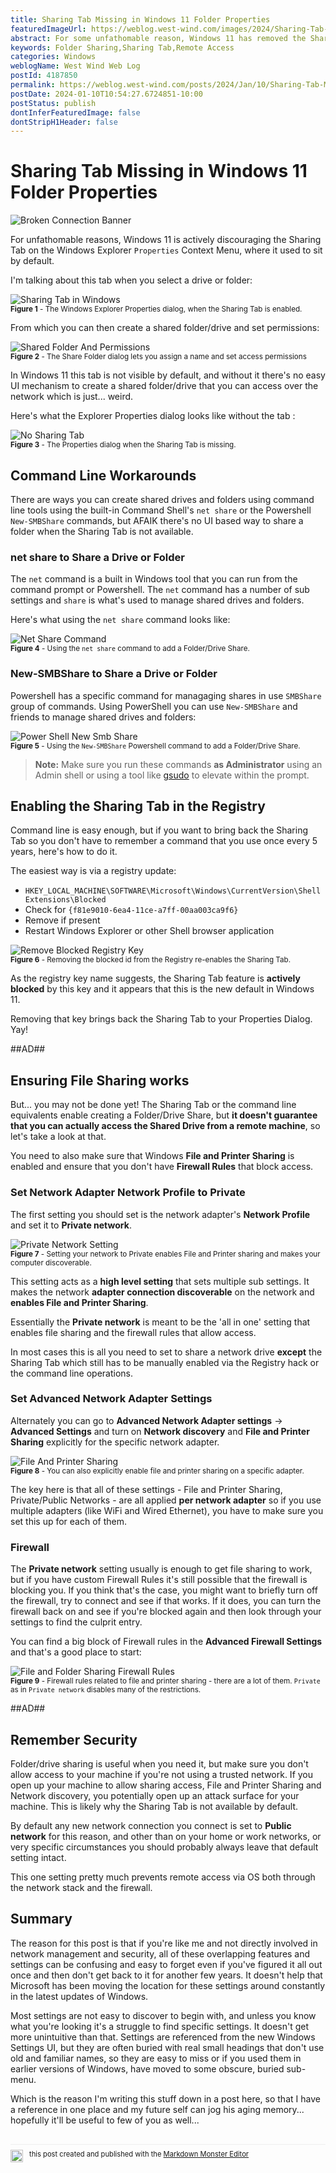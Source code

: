 ```yaml
---
title: Sharing Tab Missing in Windows 11 Folder Properties
featuredImageUrl: https://weblog.west-wind.com/images/2024/Sharing-Tab-Missing-in-Windows-Folder-Properties/BrokenConnectionBanner.jpg
abstract: For some unfathomable reason, Windows 11 has removed the Sharing Tab on the Explorer Properties Context menu by default. The Sharing Tab allows you to shared folders and drives for remote access. In this post I discuss how to get the Sharing Tab back and also touch on how to make sure your machine can actually accept remote connections so you can share your folders and drives.
keywords: Folder Sharing,Sharing Tab,Remote Access
categories: Windows
weblogName: West Wind Web Log
postId: 4187850
permalink: https://weblog.west-wind.com/posts/2024/Jan/10/Sharing-Tab-Missing-in-Windows-Folder-Properties
postDate: 2024-01-10T10:54:27.6724851-10:00
postStatus: publish
dontInferFeaturedImage: false
dontStripH1Header: false
---
```

# Sharing Tab Missing in Windows 11 Folder Properties

![Broken Connection Banner](BrokenConnectionBanner.jpg)

For unfathomable reasons, Windows 11 is actively discouraging the Sharing Tab on the Windows Explorer `Properties` Context Menu, where it used to sit by default.

I'm talking about this tab when you select a drive or folder:

![Sharing Tab in Windows](SharingTabInWindows.png)  
<small>**Figure 1** - The Windows Explorer Properties dialog, when the Sharing Tab is enabled.</small>

From which you can then create a shared folder/drive and set permissions:

![Shared Folder And Permissions](SharedFolderAndPermissions.png)  
<small>**Figure 2** - The Share Folder dialog lets you assign a name and set access permissions</small>

In Windows 11 this tab is not visible by default, and without it there's no easy UI mechanism to create a shared folder/drive that you can access over the network which is just... weird. 

Here's what the Explorer Properties dialog looks like without the tab :

![No Sharing Tab](NoSharingTab.png)  
<small>**Figure 3** - The Properties dialog when the Sharing Tab is missing.</small>


## Command Line Workarounds
There are ways you can create shared drives and folders using command line tools using the built-in Command Shell's `net share` or the Powershell `New-SMBShare` commands, but AFAIK there's no UI based way to share a folder when the Sharing Tab is not available.

### net share to Share a Drive or Folder
The `net` command is a built in Windows tool that you can run from the command prompt or Powershell. The `net` command has a number of sub settings and `share` is what's used to manage shared drives and folders. 

Here's what using the `net share` command looks like:

![Net Share Command](NetShareCommand.png)  
<small>**Figure 4** - Using the `net share` command to add a Folder/Drive Share.</small>

### New-SMBShare to Share a Drive or Folder
Powershell has a specific command for managaging shares in use `SMBShare` group of commands. Using PowerShell you can use `New-SMBShare` and friends to manage shared drives and folders:

![Power Shell New Smb Share](PowerShellNewSmbShare.png)  
<small>**Figure 5** - Using the `New-SMBShare` Powershell command to add a Folder/Drive Share.</small>


> **Note:** Make sure you run these commands **as Administrator** using an Admin shell or using a tool like [gsudo](https://github.com/gerardog/gsudo) to elevate  within the prompt.


## Enabling the Sharing Tab in the Registry
Command line is easy enough, but if you want to bring back the Sharing Tab so you don't have to remember a command that you use once every 5 years, here's how to do it.

The easiest way is via a registry update:

* `HKEY_LOCAL_MACHINE\SOFTWARE\Microsoft\Windows\CurrentVersion\Shell Extensions\Blocked`
* Check for `{f81e9010-6ea4-11ce-a7ff-00aa003ca9f6}`
* Remove if present
* Restart Windows Explorer or other Shell browser application

![Remove Blocked Registry Key](RemoveBlockedRegistryKey.png)  
<small>**Figure 6** - Removing the blocked id from the Registry re-enables the Sharing Tab.</small>

As the registry key name suggests, the Sharing Tab feature is **actively blocked** by this key and it appears that this is the new default in Windows 11. 

Removing that key brings back the Sharing Tab to your Properties Dialog. Yay!

##AD## 

## Ensuring File Sharing works
But... you may not be done yet! The Sharing Tab or the command line equivalents enable creating a Folder/Drive Share, but **it doesn't guarantee that you can actually access the Shared Drive from a remote machine**, so let's take a look at that.

You need to also make sure that Windows **File and Printer Sharing** is enabled and ensure that you don't have **Firewall Rules** that block access.

### Set Network Adapter Network Profile to **Private**
The first setting you should set is the network adapter's **Network Profile** and set it to **Private network**.

![Private Network Setting](PrivateNetworkSetting.png)  
<small>**Figure 7** - Setting your network to Private enables File and Printer sharing and makes your computer discoverable. </small>

This setting acts as a **high level setting** that sets multiple sub settings. It makes the network **adapter connection discoverable** on the network and **enables File and Printer Sharing**. 

Essentially the **Private network** is  meant to be the 'all in one' setting that enables file sharing and the firewall rules that allow access.

In most cases this is all you need to set to share a network drive **except** the Sharing Tab which still has to be manually enabled via the Registry hack or the command line operations.

### Set Advanced Network Adapter Settings  
Alternately you can go to **Advanced Network Adapter settings** -> **Advanced Settings**  and turn on **Network discovery** and **File and Printer Sharing** explicitly for the specific network adapter.

![File And Printer Sharing](FileAndPrinterSharing.png)  
<small>**Figure 8** - You can also explicitly enable file and printer sharing on a specific adapter.</small>

The key here is that all of these settings - File and Printer Sharing, Private/Public Networks - are all applied **per network adapter** so if you use multiple adapters (like WiFi and Wired Ethernet), you have to make sure you set this up for each of them.

### Firewall
The **Private network** setting usually is enough to get file sharing to work, but if you have custom Firewall Rules it's still possible that the firewall is blocking you. If you think that's the case, you might want to briefly turn off the firewall, try to connect and see if that works. If it does, you can turn the firewall back on and see if you're blocked again and then look through your settings to find the culprit entry.

You can find a big block of Firewall rules in the **Advanced Firewall Settings** and that's a good place to start:

![File and Folder Sharing Firewall Rules](FirewallRules.png)  
<small>**Figure 9** - Firewall rules related to file and printer sharing - there are a lot of them. `Private` as in `Private network` disables many of the restrictions.</small>

##AD##

## Remember Security
Folder/drive sharing is useful when you need it, but make sure you don't allow access to your machine if you're not using a trusted network. If you open up your machine to allow sharing access, File and Printer Sharing and Network discovery, you potentially open up an attack surface for your machine. This is likely why the Sharing Tab is not available by default.

By default any new network connection you connect is set to **Public network** for this reason, and other than on your home or work networks, or very specific circumstances you should probably always leave that default setting intact. 

This one setting pretty much prevents remote access via OS both through the network stack and the firewall.

## Summary
The reason for this post is that if you're like me and not directly involved in network management and security, all of these overlapping features and settings can be confusing and easy to forget even if you've figured it all out once and then don't get back to it for another few years. It doesn't help that Microsoft has been moving the location for these settings around constantly in the latest updates of Windows. 

Most settings are not easy to discover to begin with, and unless you know what you're looking it's a struggle to find specific settings. It doesn't get more unintuitive than that. Settings are referenced from the new Windows Settings UI, but they are often buried with real small headings that don't use old and familiar names, so they are easy to miss or if you used them in earlier versions of Windows, have moved to some obscure, buried sub-menu.

Which is the reason I'm writing this stuff down in a post here, so that I have a reference in one place and my future self can jog his aging memory... hopefully it'll be useful to few of you as well...

<div style="margin-top: 30px;font-size: 0.8em;
            border-top: 1px solid #eee;padding-top: 8px;">
    <img src="https://markdownmonster.west-wind.com/favicon.png"
         style="height: 20px;float: left; margin-right: 10px;"/>
    this post created and published with the 
    <a href="https://markdownmonster.west-wind.com" 
       target="top">Markdown Monster Editor</a> 
</div>